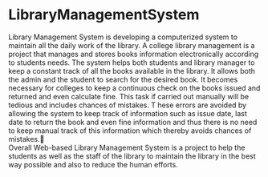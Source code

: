 # LibraryManagementSystem
Library Management System is developing a computerized system to maintain all the daily work of the library.
       A college library management is a project that manages and stores books information electronically according to students needs. 
       The system helps both students and library manager to keep a constant track of all the books available in the library. 
       It allows both the admin and the student to search for the desired book. 
       It becomes necessary for colleges to keep a continuous check on the books issued and returned and even calculate fine. 
       This task if carried out manually will be tedious and includes chances of mistakes. T
       hese errors are avoided by allowing the system to keep track of information such as issue date, last date to return the book and even fine information 
       and thus there is no need to keep manual track of this information which thereby avoids chances of mistakes.      
       Overall Web-based Library Management System is a project to help the students as well as the staff of the library to maintain the library in the best way possible and 
       also to reduce the human efforts.
                        

